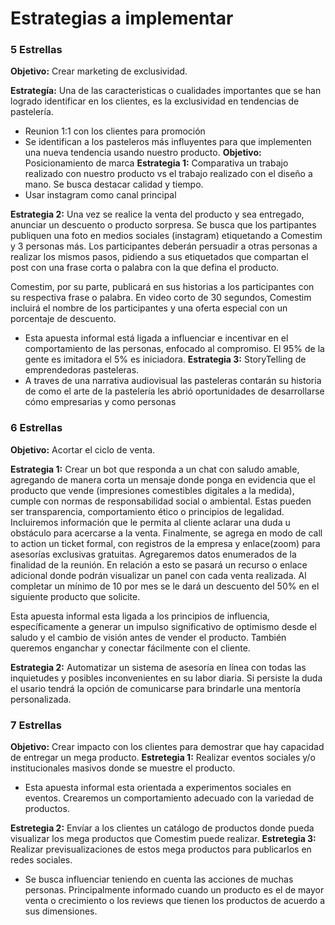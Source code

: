 # Estrategias a implementar
### 5 Estrellas

**Objetivo:** Crear marketing de exclusividad.

**Estrategía:** Una de las caracteristicas o cualidades importantes que se han logrado identificar en los clientes, es la exclusividad en tendencias de pastelería.

- Reunion 1:1 con los clientes para promoción
- Se identifican a los pasteleros más influyentes para que implementen una nueva tendencia usando nuestro producto.
**Objetivo:** Posicionamiento de marca
**Estrategia 1:** Comparativa un trabajo realizado con nuestro producto vs el trabajo realizado con el diseño a mano. Se busca destacar calidad y tiempo.
- Usar instagram como canal principal

**Estrategia 2:** Una vez se realice la venta del producto y sea entregado, anunciar un descuento o producto sorpresa. Se busca que los partipantes publiquen una foto en medios sociales (instagram) etiquetando a Comestim y 3 personas más.
Los participantes deberán persuadir a otras personas a realizar los mismos pasos, pidiendo a sus etiquetados que compartan el post con una frase corta o palabra con la que defina el producto.

Comestim, por su parte, publicará en sus historias a los participantes con su respectiva frase o palabra. En video corto de 30 segundos, Comestim incluirá el nombre de los participantes y una oferta especial con un porcentaje de descuento.
- Esta apuesta informal está ligada a influenciar e incentivar en el comportamiento de las personas, enfocado al compromiso. El 95% de la gente es imitadora el 5% es iniciadora.
**Estrategia 3:** StoryTelling de emprendedoras pasteleras.
- A traves de una narrativa audiovisual las pasteleras contarán su historia de como el arte de la pastelería les abrió oportunidades de desarrollarse cómo empresarias y como personas
### 6 Estrellas
**Objetivo:** Acortar el ciclo de venta.

**Estrategia 1:** Crear un bot que responda a un chat con saludo amable, agregando de manera corta un mensaje donde ponga en evidencia que el producto que vende (impresiones comestibles digitales a la medida), cumple con normas de responsabilidad social o ambiental. Estas pueden ser transparencia, comportamiento ético o principios de legalidad.
Incluiremos información que le permita al cliente aclarar una duda u obstáculo para acercarse a la venta.
Finalmente, se agrega en modo de call to action un ticket formal, con registros de la empresa y enlace(zoom) para asesorías exclusivas gratuitas. Agregaremos datos enumerados de la finalidad de la reunión. En relación a esto se pasará un recurso o enlace adicional donde podrán visualizar un panel con cada venta realizada. Al completar un mínimo de 10 por mes se le dará un descuento del 50% en el siguiente producto que solicite.

Esta apuesta informal esta ligada a los principios de influencia, específicamente a generar un impulso significativo de optimismo desde el saludo y el cambio de visión antes de vender el producto. También queremos enganchar y conectar fácilmente con el cliente.

**Estrategia 2:** Automatizar un sistema de asesoría en línea con todas las inquietudes y posibles inconvenientes en su labor diaria. Si persiste la duda el usario tendrá la opción de comunicarse para brindarle una mentoría personalizada.
### 7 Estrellas
**Objetivo:** Crear impacto con los clientes para demostrar  que hay capacidad de entregar un mega producto.
**Estretegia 1:** Realizar eventos sociales y/o institucionales masivos donde se muestre el producto.
- Esta apuesta informal esta orientada a experimentos sociales en eventos. Crearemos un comportamiento adecuado con la variedad de productos.

**Estretegia 2:** Envíar a los clientes un catálogo de productos donde pueda visualizar los mega productos que Comestim puede realizar.
**Estretegia 3:** Realizar previsualizaciones de estos mega productos para publicarlos en redes sociales.
- Se busca influenciar teniendo en cuenta las acciones de muchas personas. Principalmente informado cuando un producto es el de mayor venta o crecimiento o los reviews que tienen los productos de acuerdo a sus dimensiones.
